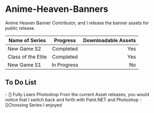 # Anime-Heaven-Banners
Anime Heaven Banner Contributor, and I release the banner assets for public release.

| Name of Series | Progress      | Downloadable Assets |
| -------------- |:-------------:| -------------------:|
| New Game S2    | Completed     | Yes                 |
| Class of the Elite| Completed     | Yes                 |
| New Game S1  | In Progress   | No                  |


<h2> To Do List </h2>
- [] Fully Learn Photoshop
From the current Asset releases, you would notice that I switch back and forth with Paint.NET and Photoshop
- []Choosing Series I enjoyed
